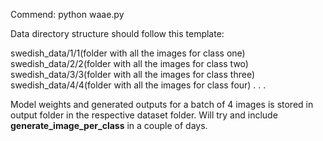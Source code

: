 Commend: python waae.py

Data directory structure should follow this template:

swedish_data/1/1(folder with all the images for class one)
swedish_data/2/2(folder with all the images for class two)
swedish_data/3/3(folder with all the images for class three)
swedish_data/4/4(folder with all the images for class four)
.
.
.

Model weights and generated outputs for a batch of 4 images is stored in output folder in the respective dataset folder. 
Will try and include **generate_image_per_class** in a couple of days.
